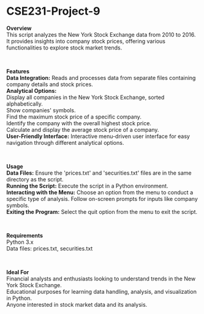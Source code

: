 # CSE231-Project-9

**Overview**
<br>
This script analyzes the New York Stock Exchange data from 2010 to 2016. It provides insights into company stock prices, offering various functionalities to explore stock market trends.

<br>

**Features**
<br>
**Data Integration:** Reads and processes data from separate files containing company details and stock prices.
<br>
**Analytical Options:**
<br>
  Display all companies in the New York Stock Exchange, sorted alphabetically.
  <br>
  Show companies' symbols.
  <br>
  Find the maximum stock price of a specific company.
  <br>
  Identify the company with the overall highest stock price.
  <br>
  Calculate and display the average stock price of a company.
  <br>
**User-Friendly Interface:** Interactive menu-driven user interface for easy navigation through different analytical options.

<br>

**Usage**
<br>
**Data Files:** Ensure the 'prices.txt' and 'securities.txt' files are in the same directory as the script.
<br>
**Running the Script:** Execute the script in a Python environment.
<br>
**Interacting with the Menu:** Choose an option from the menu to conduct a specific type of analysis. Follow on-screen prompts for inputs like company symbols.
<br>
**Exiting the Program:** Select the quit option from the menu to exit the script.

<br>

**Requirements**
<br>
Python 3.x
<br>
Data files: prices.txt, securities.txt

<br>

**Ideal For**
<br>
Financial analysts and enthusiasts looking to understand trends in the New York Stock Exchange.
<br>
Educational purposes for learning data handling, analysis, and visualization in Python.
<br>
Anyone interested in stock market data and its analysis.
